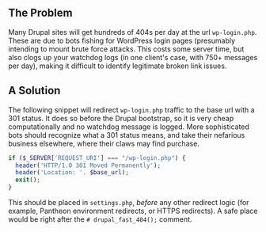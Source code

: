 ## The Problem

Many Drupal sites will get hundreds of 404s per day at the url `wp-login.php`. These are due to bots fishing for WordPress login pages (presumably intending to mount brute force attacks. This costs some server time, but also clogs up your watchdog logs (in one client's case, with 750+ messages per day), making it difficult to identify legitimate broken link issues.

## A Solution

The following snippet will redirect `wp-login.php` traffic to the base url with a 301 status. It does so before the Drupal bootstrap, so it is very cheap computationally and no watchdog message is logged. More sophisticated bots should recognize what a 301 status means, and take their nefarious business elsewhere, where their claws may find purchase.

```php
if ($_SERVER['REQUEST_URI'] === "/wp-login.php") {
  header('HTTP/1.0 301 Moved Permanently');
  header('Location: '. $base_url);
  exit();
}
```

This should be placed in `settings.php`, *before* any other redirect logic (for example, Pantheon environment redirects, or HTTPS redirects). A safe place would be right after the `# drupal_fast_404();` comment.
